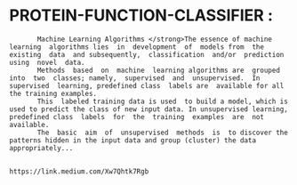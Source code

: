 # PROTEIN-FUNCTION-CLASSIFIER :
           Machine Learning Algorithms </strong>The essence of machine learning  algorithms lies  in  development  of  models from  the  existing  data  and subsequently,  classification  and/or  prediction  using  novel  data. 
           Methods  based  on  machine  learning algorithms are  grouped  into  two  classes; namely,  supervised  and  unsupervised.  In  supervised  learning, predefined class  labels are  available for all the training examples. 
           This  labeled training data is used  to build a model, which is used to predict the class of new input data. In unsupervised learning, predefined class  labels  for  the  training  examples  are  not  available. 
           The  basic  aim  of  unsupervised  methods  is  to discover the patterns hidden in the input data and group (cluster) the data appropriately...
           
                                                                       https://link.medium.com/Xw7Qhtk7Rgb
